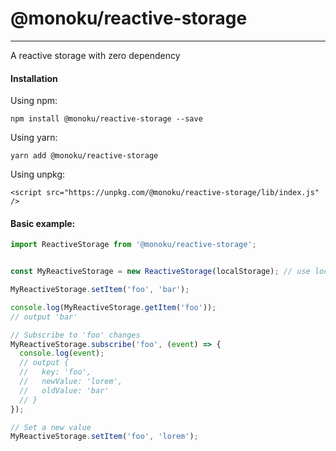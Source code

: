 # @monoku/reactive-storage
---
A reactive storage with zero dependency

#### Installation

Using npm:

`npm install @monoku/reactive-storage --save`

Using yarn:

`yarn add @monoku/reactive-storage`

Using unpkg:

`<script src="https://unpkg.com/@monoku/reactive-storage/lib/index.js" />`

#### Basic example:

```js
import ReactiveStorage from '@monoku/reactive-storage';


const MyReactiveStorage = new ReactiveStorage(localStorage); // use localStorage

MyReactiveStorage.setItem('foo', 'bar');

console.log(MyReactiveStorage.getItem('foo'));
// output 'bar'

// Subscribe to 'foo' changes
MyReactiveStorage.subscribe('foo', (event) => {
  console.log(event);
  // output {
  //   key: 'foo',
  //   newValue: 'lorem',
  //   oldValue: 'bar'   
  // }
});

// Set a new value
MyReactiveStorage.setItem('foo', 'lorem');
```

